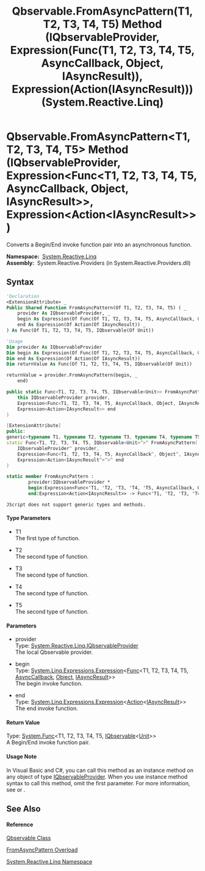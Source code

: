 ﻿---
title: Qbservable.FromAsyncPattern(T1, T2, T3, T4, T5) Method (IQbservableProvider, Expression(Func(T1, T2, T3, T4, T5, AsyncCallback, Object, IAsyncResult)), Expression(Action(IAsyncResult))) (System.Reactive.Linq)
TOCTitle: FromAsyncPattern(T1, T2, T3, T4, T5) Method (IQbservableProvider, Expression(Func(T1, T2, T3, T4, T5, AsyncCallback, Object, IAsyncResult)), Expression(Action(IAsyncResult)))
ms:assetid: M:System.Reactive.Linq.Qbservable.FromAsyncPattern``5(System.Reactive.Linq.IQbservableProvider,System.Linq.Expressions.Expression{System.Func{``0,``1,``2,``3,``4,System.AsyncCallback,System.Object,System.IAsyncResult}},System.Linq.Expressions.Expression{System.Action{System.IAsyncResult}})
ms:mtpsurl: https://msdn.microsoft.com/en-us/library/Hh211610(v=VS.103)
ms:contentKeyID: 36068289
ms.date: 06/28/2011
mtps_version: v=VS.103
dev_langs:
- vb
- csharp
- c++
- fsharp
- jscript
---

# Qbservable.FromAsyncPattern\<T1, T2, T3, T4, T5\> Method (IQbservableProvider, Expression\<Func\<T1, T2, T3, T4, T5, AsyncCallback, Object, IAsyncResult\>\>, Expression\<Action\<IAsyncResult\>\>)

Converts a Begin/End invoke function pair into an asynchronous function.

**Namespace:**  [System.Reactive.Linq](hh211929\(v=vs.103\).md)  
**Assembly:**  System.Reactive.Providers (in System.Reactive.Providers.dll)

## Syntax

``` vb
'Declaration
<ExtensionAttribute> _
Public Shared Function FromAsyncPattern(Of T1, T2, T3, T4, T5) ( _
    provider As IQbservableProvider, _
    begin As Expression(Of Func(Of T1, T2, T3, T4, T5, AsyncCallback, Object, IAsyncResult)), _
    end As Expression(Of Action(Of IAsyncResult)) _
) As Func(Of T1, T2, T3, T4, T5, IQbservable(Of Unit))
```

``` vb
'Usage
Dim provider As IQbservableProvider
Dim begin As Expression(Of Func(Of T1, T2, T3, T4, T5, AsyncCallback, Object, IAsyncResult))
Dim end As Expression(Of Action(Of IAsyncResult))
Dim returnValue As Func(Of T1, T2, T3, T4, T5, IQbservable(Of Unit))

returnValue = provider.FromAsyncPattern(begin, _
    end)
```

``` csharp
public static Func<T1, T2, T3, T4, T5, IQbservable<Unit>> FromAsyncPattern<T1, T2, T3, T4, T5>(
    this IQbservableProvider provider,
    Expression<Func<T1, T2, T3, T4, T5, AsyncCallback, Object, IAsyncResult>> begin,
    Expression<Action<IAsyncResult>> end
)
```

``` c++
[ExtensionAttribute]
public:
generic<typename T1, typename T2, typename T3, typename T4, typename T5>
static Func<T1, T2, T3, T4, T5, IQbservable<Unit>^>^ FromAsyncPattern(
    IQbservableProvider^ provider, 
    Expression<Func<T1, T2, T3, T4, T5, AsyncCallback^, Object^, IAsyncResult^>^>^ begin, 
    Expression<Action<IAsyncResult^>^>^ end
)
```

``` fsharp
static member FromAsyncPattern : 
        provider:IQbservableProvider * 
        begin:Expression<Func<'T1, 'T2, 'T3, 'T4, 'T5, AsyncCallback, Object, IAsyncResult>> * 
        end:Expression<Action<IAsyncResult>> -> Func<'T1, 'T2, 'T3, 'T4, 'T5, IQbservable<Unit>> 
```

``` jscript
JScript does not support generic types and methods.
```

#### Type Parameters

  - T1  
    The first type of function.

<!-- end list -->

  - T2  
    The second type of function.

<!-- end list -->

  - T3  
    The second type of function.

<!-- end list -->

  - T4  
    The second type of function.

<!-- end list -->

  - T5  
    The second type of function.

#### Parameters

  - provider  
    Type: [System.Reactive.Linq.IQbservableProvider](hh212104\(v=vs.103\).md)  
    The local Qbservable provider.  

<!-- end list -->

  - begin  
    Type: [System.Linq.Expressions.Expression](https://msdn.microsoft.com/en-us/library/Bb335710)\<[Func](https://msdn.microsoft.com/en-us/library/Dd289456)\<T1, T2, T3, T4, T5, [AsyncCallback](https://msdn.microsoft.com/en-us/library/ckbe7yh5), [Object](https://msdn.microsoft.com/en-us/library/e5kfa45b), [IAsyncResult](https://msdn.microsoft.com/en-us/library/ft8a6455)\>\>  
    The begin invoke function.  

<!-- end list -->

  - end  
    Type: [System.Linq.Expressions.Expression](https://msdn.microsoft.com/en-us/library/Bb335710)\<[Action](https://msdn.microsoft.com/en-us/library/018hxwa8)\<[IAsyncResult](https://msdn.microsoft.com/en-us/library/ft8a6455)\>\>  
    The end invoke function.  

#### Return Value

Type: [System.Func](https://msdn.microsoft.com/en-us/library/Dd268303)\<T1, T2, T3, T4, T5, [IQbservable](hh229328\(v=vs.103\).md)\<[Unit](hh211727\(v=vs.103\).md)\>\>  
A Begin/End invoke function pair.  

#### Usage Note

In Visual Basic and C\#, you can call this method as an instance method on any object of type [IQbservableProvider](hh212104\(v=vs.103\).md). When you use instance method syntax to call this method, omit the first parameter. For more information, see [](https://msdn.microsoft.com/en-us/library/Bb384936) or [](https://msdn.microsoft.com/en-us/library/Bb383977).

## See Also

#### Reference

[Qbservable Class](hh211693\(v=vs.103\).md)

[FromAsyncPattern Overload](hh229485\(v=vs.103\).md)

[System.Reactive.Linq Namespace](hh211929\(v=vs.103\).md)

